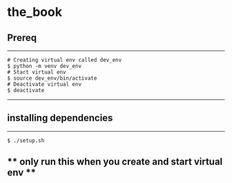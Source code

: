 # the_book

## Prereq
---
```
# Creating virtual env called dev_env
$ python -m venv dev_env
# Start virtual env
$ source dev_env/bin/activate
# Deactivate virtual env
$ deactivate
```
---

## installing dependencies
---
```
$ ./setup.sh
```
** only run this when you create and start virtual env **
---


